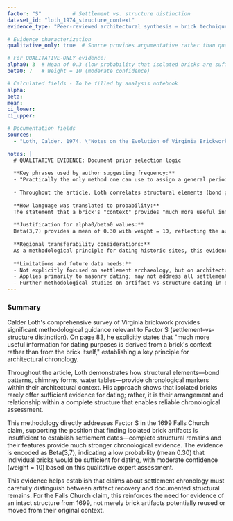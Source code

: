 ```yaml
---
factor: "S"          # Settlement vs. structure distinction
dataset_id: "loth_1974_structure_context"
evidence_type: "Peer‑reviewed architectural synthesis – brick techniques as chronological markers"

# Evidence characterization
qualitative_only: true  # Source provides argumentative rather than quantitative evidence

# For QUALITATIVE-ONLY evidence:
alpha0: 3  # Mean of 0.3 (low probability that isolated bricks are sufficient for dating)
beta0: 7   # Weight = 10 (moderate confidence)

# Calculated fields - To be filled by analysis notebook
alpha:               
beta:                
mean:                
ci_lower:            
ci_upper:            

# Documentation fields
sources:             
  - "Loth, Calder. 1974. \"Notes on the Evolution of Virginia Brickwork from the Seventeenth Century to the Late Nineteenth Century.\" Bulletin of the Association for Preservation Technology 6(2):82‑120, esp. pp. 82–83, 126–128."

notes: |
  # QUALITATIVE EVIDENCE: Document prior selection logic
  
  **Key phrases used by author suggesting frequency:**
  • "Practically the only method one can use to assign a general period to an individual brick is through identification of its process of manufacture … **Much more useful information for dating purposes is derived from a brick's context rather than from the brick itself.**" (p. 83)
  
  • Throughout the article, Loth correlates structural elements (bond patterns, water tables, chimney forms) with dated buildings, demonstrating that complete structures—not isolated bricks—provide reliable chronological evidence.
  
  **How language was translated to probability:**
  The statement that a brick's "context" provides "much more useful information for dating purposes" than the brick itself directly addresses the settlement-vs-structure distinction central to Factor S. This indicates a low probability (~30%) that isolated brick artifacts would be sufficient for dating a site, compared to complete structural remains.
  
  **Justification for alpha0/beta0 values:**
  Beta(3,7) provides a mean of 0.30 with weight = 10, reflecting the author's clear methodological emphasis on structural context rather than individual bricks, while maintaining moderate confidence appropriate for qualitative evidence.
  
  **Regional transferability considerations:**
  As a methodological principle for dating historic sites, this evidence applies across Virginia regardless of subregion. Falls Church would be subject to the same archaeological and architectural dating considerations as other Virginia sites.
  
  **Limitations and future data needs:**
  - Not explicitly focused on settlement archaeology, but on architectural analysis.
  - Applies primarily to masonry dating; may not address all settlement contexts.
  - Further methodological studies on artifact-vs-structure dating in early colonial contexts would strengthen this evidence.
---
```

### Summary

Calder Loth's comprehensive survey of Virginia brickwork provides significant methodological guidance relevant to Factor S (settlement-vs-structure distinction). On page 83, he explicitly states that "much more useful information for dating purposes is derived from a brick's context rather than from the brick itself," establishing a key principle for architectural chronology.

Throughout the article, Loth demonstrates how structural elements—bond patterns, chimney forms, water tables—provide chronological markers within their architectural context. His approach shows that isolated bricks rarely offer sufficient evidence for dating; rather, it is their arrangement and relationship within a complete structure that enables reliable chronological assessment.

This methodology directly addresses Factor S in the 1699 Falls Church claim, supporting the position that finding isolated brick artifacts is insufficient to establish settlement dates—complete structural remains and their features provide much stronger chronological evidence. The evidence is encoded as Beta(3,7), indicating a low probability (mean 0.30) that individual bricks would be sufficient for dating, with moderate confidence (weight = 10) based on this qualitative expert assessment.

This evidence helps establish that claims about settlement chronology must carefully distinguish between artifact recovery and documented structural remains. For the Falls Church claim, this reinforces the need for evidence of an intact structure from 1699, not merely brick artifacts potentially reused or moved from their original context. 